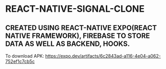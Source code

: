 # REACT-NATIVE-SIGNAL-CLONE
## CREATED USING REACT-NATIVE EXPO(REACT NATIVE FRAMEWORK), FIREBASE TO STORE DATA AS WELL AS BACKEND, HOOKS.

To download APK:
https://expo.dev/artifacts/6c2843ad-a116-4e04-a062-752ef1c7cb5c

